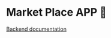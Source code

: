# Market Place APP 📱

[Backend documentation](https://github.com/GiovannyFialho/market-place-app/blob/main/backend/README.md)

